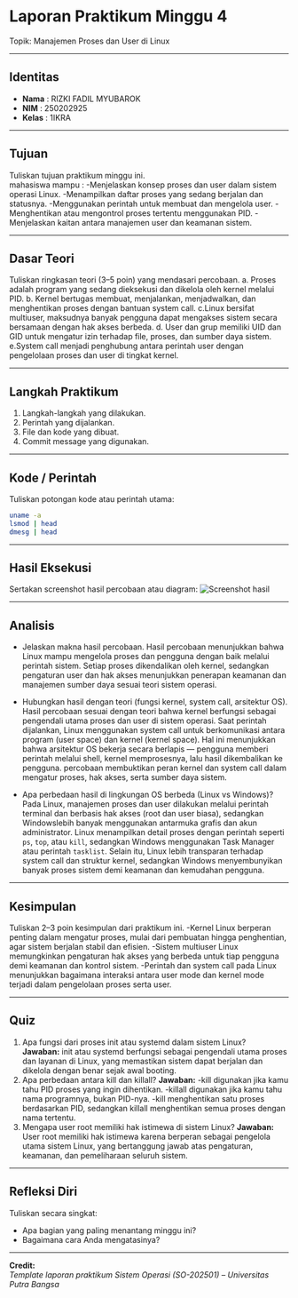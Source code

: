 
# Laporan Praktikum Minggu 4
Topik: Manajemen Proses dan User di Linux




---

## Identitas
- **Nama**  : RIZKI FADIL MYUBAROK  
- **NIM**   : 250202925 
- **Kelas** : 1IKRA

---

## Tujuan
Tuliskan tujuan praktikum minggu ini.  
mahasiswa mampu :
-Menjelaskan konsep proses dan user dalam sistem operasi Linux.
-Menampilkan daftar proses yang sedang berjalan dan statusnya.
-Menggunakan perintah untuk membuat dan mengelola user.
-Menghentikan atau mengontrol proses tertentu menggunakan PID.
-Menjelaskan kaitan antara manajemen user dan keamanan sistem.



---

## Dasar Teori
Tuliskan ringkasan teori (3–5 poin) yang mendasari percobaan.
a. Proses adalah program yang sedang dieksekusi dan dikelola oleh kernel melalui PID.
b. Kernel bertugas membuat, menjalankan, menjadwalkan, dan menghentikan proses dengan bantuan system call.
c.Linux bersifat multiuser, maksudnya banyak pengguna dapat mengakses sistem secara bersamaan dengan hak akses berbeda.
d. User dan grup memiliki UID dan GID untuk mengatur izin terhadap file, proses, dan sumber daya sistem.
e.System call menjadi penghubung antara perintah user dengan pengelolaan proses dan user di tingkat kernel.

---

## Langkah Praktikum
1. Langkah-langkah yang dilakukan.  
2. Perintah yang dijalankan.  
3. File dan kode yang dibuat.  
4. Commit message yang digunakan.

---

## Kode / Perintah
Tuliskan potongan kode atau perintah utama:
```bash
uname -a
lsmod | head
dmesg | head
```

---

## Hasil Eksekusi
Sertakan screenshot hasil percobaan atau diagram:
![Screenshot hasil](screenshots/example.png)

---

## Analisis
- Jelaskan makna hasil percobaan.
 Hasil percobaan menunjukkan bahwa Linux mampu mengelola proses dan pengguna dengan baik melalui perintah sistem. Setiap proses dikendalikan oleh kernel,           sedangkan pengaturan user dan hak akses menunjukkan penerapan keamanan dan manajemen sumber daya sesuai teori sistem operasi. 
- Hubungkan hasil dengan teori (fungsi kernel, system call, arsitektur OS).
Hasil percobaan sesuai dengan teori bahwa kernel berfungsi sebagai pengendali utama proses dan user di sistem operasi. Saat perintah dijalankan, Linux menggunakan system call untuk berkomunikasi antara program (user space) dan kernel (kernel space). Hal ini menunjukkan bahwa arsitektur OS bekerja secara berlapis — pengguna memberi perintah melalui shell, kernel memprosesnya, lalu hasil dikembalikan ke pengguna. percobaan membuktikan peran kernel dan system call dalam mengatur proses, hak akses, serta sumber daya sistem.

- Apa perbedaan hasil di lingkungan OS berbeda (Linux vs Windows)?
Pada Linux, manajemen proses dan user dilakukan melalui perintah terminal dan berbasis hak akses (root dan user biasa), sedangkan Windowslebih banyak menggunakan antarmuka grafis dan akun administrator. Linux menampilkan detail proses dengan perintah seperti `ps`, `top`, atau `kill`, sedangkan Windows menggunakan Task Manager atau perintah `tasklist`. Selain itu, Linux lebih transparan terhadap system call dan struktur kernel, sedangkan Windows menyembunyikan banyak proses sistem demi keamanan dan kemudahan pengguna.


---

## Kesimpulan
Tuliskan 2–3 poin kesimpulan dari praktikum ini.
-Kernel Linux berperan penting dalam mengatur proses, mulai dari pembuatan hingga penghentian, agar sistem berjalan stabil dan efisien.
-Sistem multiuser Linux memungkinkan pengaturan hak akses yang berbeda untuk tiap pengguna demi keamanan dan kontrol sistem.
-Perintah dan system call pada Linux menunjukkan bagaimana interaksi antara user mode dan kernel mode terjadi dalam pengelolaan proses serta user.


---

## Quiz
1. Apa fungsi dari proses init atau systemd dalam sistem Linux?  
   **Jawaban:**  init atau systemd berfungsi sebagai pengendali utama proses dan layanan di Linux, yang memastikan sistem dapat berjalan dan dikelola dengan benar sejak awal booting.
2. Apa perbedaan antara kill dan killall?
   **Jawaban:**
   -kill digunakan jika kamu tahu PID proses yang ingin dihentikan.
   -killall digunakan jika kamu tahu nama programnya, bukan PID-nya.
   -kill menghentikan satu proses berdasarkan PID, sedangkan killall menghentikan semua proses dengan nama tertentu.
4. Mengapa user root memiliki hak istimewa di sistem Linux? 
   **Jawaban:**  User root memiliki hak istimewa karena berperan sebagai pengelola utama sistem Linux, yang bertanggung jawab atas pengaturan, keamanan, dan pemeliharaan seluruh sistem.

---

## Refleksi Diri
Tuliskan secara singkat:
- Apa bagian yang paling menantang minggu ini?  
- Bagaimana cara Anda mengatasinya?  

---

**Credit:**  
_Template laporan praktikum Sistem Operasi (SO-202501) – Universitas Putra Bangsa_
